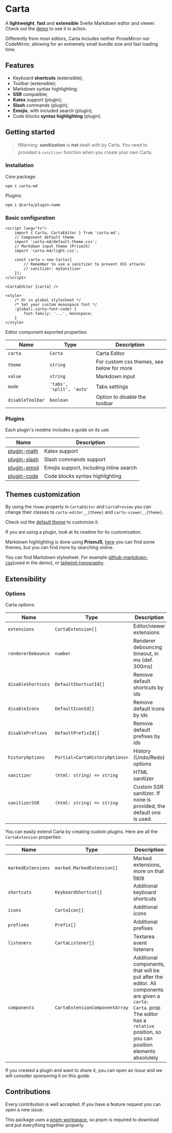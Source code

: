# Carta

A **lightweight**, **fast** and **extensible** Svelte Markdown editor and viewer. Check out the [demo](http://beartocode.me/carta-md/) to see it in action.

Differently from most editors, Carta includes neither ProseMirror nor CodeMirror, allowing for an extremely small bundle size and fast loading time.

## Features

- Keyboard **shortcuts** (extensible);
- Toolbar (extensible);
- Markdown syntax highlighting;
- **SSR** compatible;
- **Katex** support (plugin);
- **Slash** commands (plugin);
- **Emojis**, with included search (plugin);
- Code blocks **syntax highlighting** (plugin).

## Getting started

> :exclamation:Warning: **sanitization** is **not** dealt with by Carta. You need to provided a `sanitizer` function when you create your own Carta.

### Installation

Core package:

```
npm i carta-md
```

Plugins:

```
npm i @carta/plugin-name
```

### Basic configuration

```svelte
<script lang="ts">
	import { Carta, CartaEditor } from 'carta-md';
	// Component default theme
	import 'carta-md/default-theme.css';
	// Markdown input theme (PrismJS)
	import 'carta-md/light.css';

	const carta = new Carta({
		// Remember to use a sanitizer to prevent XSS attacks
		// sanitizer: mySanitizer
	});
</script>

<CartaEditor {carta} />

<style>
	/* Or in global stylesheet */
	/* Set your custom monospace font */
	:global(.carta-font-code) {
		font-family: '...', monospace;
	}
</style>
```

Editor component exported properties:

| Name             | Type                      | Description                               |
| ---------------- | ------------------------- | ----------------------------------------- |
| `carta`          | `Carta`                   | Carta Editor                              |
| `theme`          | `string`                  | For custom css themes, see below for more |
| `value`          | `string`                  | Markdown input                            |
| `mode`           | `'tabs', 'split', 'auto'` | Tabs settings                             |
| `disableToolbar` | `boolean`                 | Option to disable the toolbar             |

### Plugins

Each plugin's _readme_ includes a guide on its use.

| Name                                                                                     | Description                             |
| ---------------------------------------------------------------------------------------- | --------------------------------------- |
| [plugin-math](https://github.com/BearToCode/carta-md/tree/master/packages/plugin-math)   | Katex support                           |
| [plugin-slash](https://github.com/BearToCode/carta-md/tree/master/packages/plugin-slash) | Slash commands support                  |
| [plugin-emoji](https://github.com/BearToCode/carta-md/tree/master/packages/plugin-emoji) | Emojis support, including inline search |
| [plugin-code](https://github.com/BearToCode/carta-md/tree/master/packages/plugin-code)   | Code blocks syntax highlighting         |

## Themes customization

By using the `theme` property in `CartaEditor` and `CartaPreview` you can change their classes to `carta-editor__{theme}` and `carta-viewer__{theme}`.

Check out the [default theme](https://github.com/BearToCode/carta-md/blob/master/packages/carta-md/src/lib/default-theme.css) to customize it.

If you are using a plugin, look at its _readme_ for its customization.

Markdown highlighting is done using **PrismJS**, [here](https://github.com/PrismJS/prism-themes) you can find some themes, but you can find more by searching online.

You can find Markdown stylesheet. For example [github-markdown-css](https://github.com/sindresorhus/github-markdown-css)(used in the demo), or [tailwind-typography](https://tailwindcss.com/docs/typography-plugin).

## Extensibility

### Options

Carta options:

| Name               | Type                           | Description                                                         |
| ------------------ | ------------------------------ | ------------------------------------------------------------------- |
| `extensions`       | `CartaExtension[]`             | Editor/viewer extensions                                            |
| `rendererDebounce` | `number`                       | Renderer debouncing timeout, in ms (def. 300ms)                     |
| `disableShortcuts` | `DefaultShortcutId[]`          | Remove default shortcuts by ids                                     |
| `disableIcons`     | `DefaultIconId[]`              | Remove default icons by ids                                         |
| `disablePrefixes`  | `DefaultPrefixId[]`            | Remove default prefixes by ids                                      |
| `historyOptions`   | `Partial<CartaHistoryOptions>` | History (Undo/Redo) options                                         |
| `sanitizer`        | `(html: string) => string`     | HTML sanitizer                                                      |
| `sanitizerSSR`     | `(html: string) => string`     | Custom SSR sanitizer. If none is provided, the default one is used. |

You can easily extend Carta by creating custom plugins. Here are all the `CartaExtension` properties:

| Name               | Type                           | Description                                                                                                                                                                             |
| ------------------ | ------------------------------ | --------------------------------------------------------------------------------------------------------------------------------------------------------------------------------------- |
| `markedExtensions` | `marked.MarkedExtension[]`     | Marked extensions, more on that [here](https://marked.js.org/using_advanced)                                                                                                            |
| `shortcuts`        | `KeyboardShortcut[]`           | Additional keyboard shortcuts                                                                                                                                                           |
| `icons`            | `CartaIcon[]`                  | Additional icons                                                                                                                                                                        |
| `prefixes`         | `Prefix[]`                     | Additional prefixes                                                                                                                                                                     |
| `listeners`        | `CartaListener[]`              | Textarea event listeners                                                                                                                                                                |
| `components`       | `CartaExtensionComponentArray` | Additional components, that will be put after the editor. All components are given a `carta: Carta`. prop The editor has a `relative` position, so you can position elements absolutely |

If you created a plugin and want to share it, you can open an _issue_ and we will consider sponsoring it on this guide.

## Contributions

Every contribution is well accepted. If you have a feature request you can open a new issue.

This package uses a [pnpm workspace](https://pnpm.io/workspaces), so pnpm is required to download and put everything together properly.
